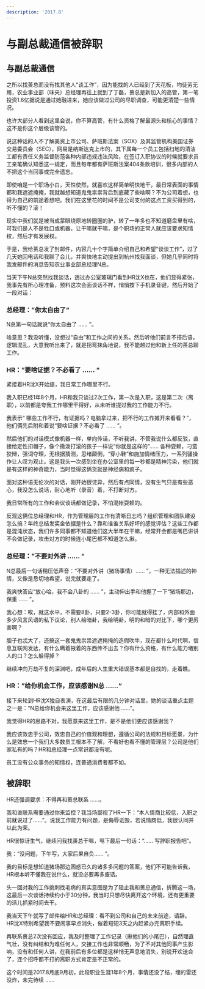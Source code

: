 ```yaml
---
description: '2017.8'
---
```


# 与副总裁通信被辞职

## 与副总裁通信

之所以找蒉总而没有找其他人“谈工作”，因为能找的人已经到了天花板，均徒劳无用，农业事业部（味央）总经理再往上就到了丁磊，蒉总是新加入的高管，第一笔投资1.6亿据说是通过她融进来，她应该做过公司的尽职调查，可能更清楚一些情况。

也许大部分人看到这里会说，你不算高管，有什么资格了解最源头和核心的事情？这不是你这个层级该管的。

说这种话的人不了解美资上市公司、萨班斯法案（SOX）及其监管机构美国证券交易委员会（SEC），网易是纳斯达克上市的，其下属每一个员工包括扫地的清洁工都有责任义务监督防范各种内部违规违法风险，在签订入职协议的时候就要求员工亲笔确认知悉这一规定，而且每年都有萨班斯法案404条款培训，很多内部的人不把这个当回事或完全遗忘。

即使咱是一个职场小白，天性使然，就喜欢这样简单明快地干，最日常表面的事情都和我遮遮掩掩，我就越想知道鬼鬼祟祟背后到底藏了些啥啊？不为公司着想，也得为自己的前途着想吧。我们在这里花的时间不是公司支付的这点工资买得到的，听不懂的？滚！

现实中我们就是被当成蒙眼绕原地转圈圈的驴，转了一年多也不知道磨盘里有啥，可我们是人不是牲口或机器，让干嘛就干嘛，是个职场的正常人就应该要求知情权，然后才有发展权。

于是，我给蒉总发了封邮件，内容几十个字简单介绍自己和希望“谈谈工作”，过了几天她回电话和我聊了会儿，并爽快地主动提出到杭州找我面谈，但她几乎同时将我发邮件的消息告知农业事业部总经理N总。

当天下午N总突然找我谈话，透过办公室玻璃门看到HR沈X也在，他们显得紧张，我事先有所心理准备，预料这次会面谈话不祥，悄悄按下手机录音键，然后开始了一段对话：



### 总经理：”你太自由了“

N总第一句话就说“你太自由了 …… ”。

啥意思？我没听懂，没想过“自由”和工作之间的关系。然后听他们前言不搭后语，逻辑混乱，大意我听出来了，就是拐弯抹角地说，我不能越过他和新上任的蒉总聊工作。



### HR：”要啥证据？不必看了 …… “

紧接着HR沈X开始提，我日常工作哪里不行。

我入职已经1年8个月，HR和我只谈过2次工作，第一次是入职，这是第二次（离职），以前都是夸我工作哪里干得好，从未听谁提过我的工作能力不行。

我表示“ 哪些工作不行，有证据吗？电脑拿过来，把不行的工作摊开来看看？”，他们俩先后附和着说“要啥证据？不必看了 …… ”。

然后他们的对话模式像机器一样，单向传话，不听我讲，不管我说什么都反驳，直接给定性扣帽子，像个撒泼打滚的孩子一样说“你就是这样的”…… 各种耍赖，刁蛮狡辩，强词夺理，无根据猜测，思绪颠倒，“穿小鞋”和施加情绪压力，一系列骚操作让人叹为观止。这是我头一次感到坐在办公室里的每一秒都是精神污染，他们就是有这样的神奇能力，当时觉得这俩货就是神经病和疯子。

面对这种语无伦次的对话，刚开始很诧异，然后有点同情，没有生气只是有些恶心，我没怎么说话，耐心地听（录音）着，不打断对方。

我日常所有的工作和会议谈话都做记录，不怕混帐耍赖的。

反观这俩位总经理和HR，作为管理层的工作有清晰日志吗？组织管理和团队建设怎么搞？年终总结发奖金依据是什么？靠和谁谁关系好坏的感觉评估？这些工作都是混沌状态，我们许多同事都不知道他们这大半年在干嘛，经常开会都是嘴巴讲讲不会做记录，攻击对方的时候连小尾巴都不知道怎么揪。



### 总经理：”不要对外讲 …… “

N总最后一句话稍压低声音：“不要对外讲（猪场事情）…… ”，一种无法描述的神情，又像是恳切地希望，说完就要走了。

我爽快答应“放心哈，我不会八卦的 …… ”，主动伸出手和他握了一下“猪场那边，保重 …… ”。

我心想：唉，就这水平，不需要8卦，只要2-3卦，你可能就得挂了，内部和外面多少风言风语的私下议论，别人给暗卦，我给明卦，明的和暗的对比下，哪个更厉害啊？

胆子也忒大了，还搞这一套鬼鬼祟祟遮遮掩掩的造假吹牛，现在都什么时代啊，信息互联网发达，有什么瞒着掖着的东西传不出去？你有什么资格，有什么能力堵别人的口？怎么躲得掉？

继续冲向万劫不复的深渊吧，成年后的人生重大错误基本都是自找的，走着瞧。



### HR：”给你机会工作，应该感谢N总 ……“

接下来轮到HR沈X独自表演，在这最后有限的几分钟对话里，她的谈话重点主题之一是：“N总给你机会来这里工作，应该感谢他 ……”。

我觉得HR的思路不对，我愿意来这里工作，是不是他们更应该感谢我？

我应该效忠于公司，效忠自己的价值观和理想，遵循公司的法规和目标愿景，为什么是效忠一个我们大多数员工根本不了解，不看好也看不懂的管理层？公司是他们家私有的吗？HR和总经理一点常识都没有呢。

员工没有公众事务的知情权，连普通消费者都不如。

## 被辞职

HR还强调要求：不得再和蒉总联系 ……。

我和谁联系需要通过你来监控？我当场鄙视了HR一下：“本人情商比较低，入职之前就说过了……”。说我工作能力有问题，是侮辱诋毁，若说情商低，我很认同并以此为荣。

HR很惊讶生气，继续问我找蒉总干嘛，甩下最后一句话：“…… 写辞职报告吧”。

我：“没问题，下午写，大家后果自负…… ”。

我的目标是想知道猪场那边困惑已久的诸多多问题的答案，他们不可能告诉我，HR根本听不懂我在说什么，就没必要再多废话。

头一回对我的工作挑刺找毛病的真实意图是为了阻止我和蒉总通信，折腾这一场，这最后一次谈话持续约小于30分钟，我当时只想尽快离开这个环境，还有更重要的活儿抓紧时间去干。

我当天下午就写了邮件给HR和总经理：看不到公司和自己的未来前途，请辞。  
HR沈X特别希望我不要闹事早点消失，催着短短3天之内赶紧办完离职手续。

再联系蒉总2次没有回应，我及时整理了工作记录（揪他们的小尾巴），自然理直气壮，没有纠结和为难任何人，交接工作也非常顺畅，为了不对其他同事产生影响，没有和任何人讲，在我前后有多位都是这样悄无声息地消失，别说开欢送会了，连个招呼都不打的离职方式肯定是不正常的。

这个时间是2017.8月底9月初，此段职业生涯1年8个月，事情还没了结，埋的雷还没炸，未完待续 ……

